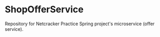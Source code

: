 # ShopOfferService
Repository for Netcracker Practice Spring project's microservice (offer service).
